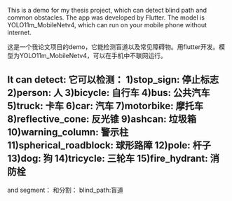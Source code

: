 This is a demo for my thesis project, which can detect blind path and common obstacles. The app was developed by Flutter. The model is YOLO11m_MobileNetv4, which can run on your mobile phone without internet. 

这是一个我论文项目的demo，它能检测盲道以及常见障碍物。用flutter开发。模型为YOLO11m_MobileNetv4，可以在手机中不联网运行。

It can detect:
它可以检测：
1)stop_sign: 停止标志
2)person: 人
3)bicycle: 自行车
4)bus: 公共汽车
5)truck: 卡车
6)car: 汽车
7)motorbike: 摩托车
8)reflective_cone: 反光锥
9)ashcan: 垃圾箱
10)warning_column: 警示柱
11)spherical_roadblock: 球形路障
12)pole: 杆子
13)dog: 狗
14)tricycle: 三轮车
15)fire_hydrant: 消防栓
----------
and segment：
和分割：
blind_path:盲道
